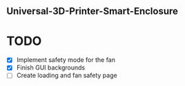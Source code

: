 ## Universal-3D-Printer-Smart-Enclosure

# TODO
- [x] Implement safety mode for the fan
- [x] Finish GUI backgrounds
- [ ] Create loading and fan safety page